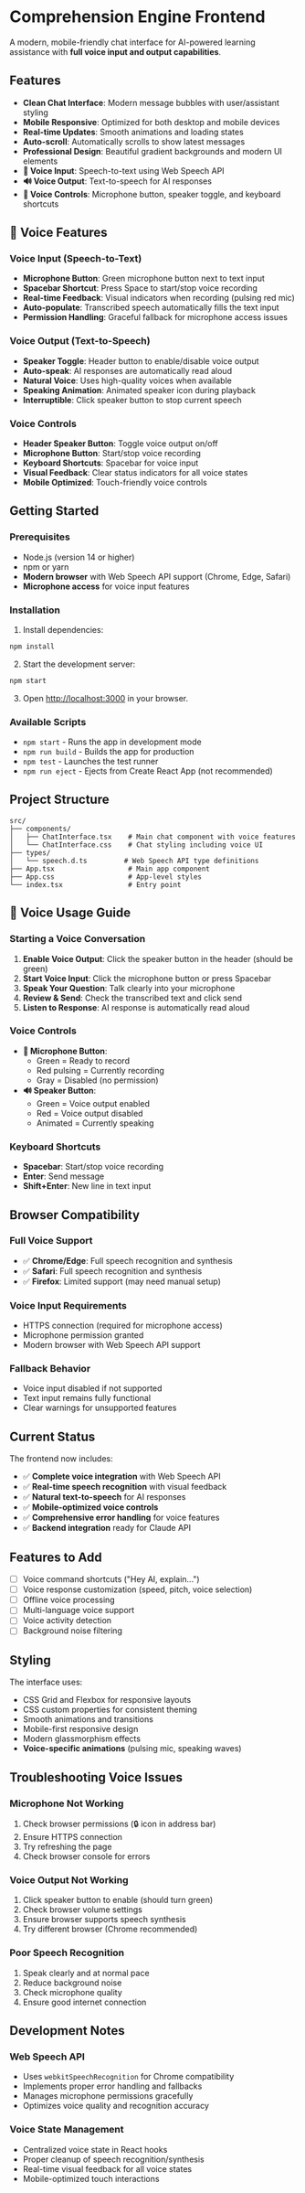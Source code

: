# Comprehension Engine Frontend

A modern, mobile-friendly chat interface for AI-powered learning assistance with **full voice input and output capabilities**.

## Features

- **Clean Chat Interface**: Modern message bubbles with user/assistant styling
- **Mobile Responsive**: Optimized for both desktop and mobile devices
- **Real-time Updates**: Smooth animations and loading states
- **Auto-scroll**: Automatically scrolls to show latest messages
- **Professional Design**: Beautiful gradient backgrounds and modern UI elements
- **🎤 Voice Input**: Speech-to-text using Web Speech API
- **🔊 Voice Output**: Text-to-speech for AI responses
- **🎯 Voice Controls**: Microphone button, speaker toggle, and keyboard shortcuts

## 🎤 Voice Features

### **Voice Input (Speech-to-Text)**
- **Microphone Button**: Green microphone button next to text input
- **Spacebar Shortcut**: Press Space to start/stop voice recording
- **Real-time Feedback**: Visual indicators when recording (pulsing red mic)
- **Auto-populate**: Transcribed speech automatically fills the text input
- **Permission Handling**: Graceful fallback for microphone access issues

### **Voice Output (Text-to-Speech)**
- **Speaker Toggle**: Header button to enable/disable voice output
- **Auto-speak**: AI responses are automatically read aloud
- **Natural Voice**: Uses high-quality voices when available
- **Speaking Animation**: Animated speaker icon during playback
- **Interruptible**: Click speaker button to stop current speech

### **Voice Controls**
- **Header Speaker Button**: Toggle voice output on/off
- **Microphone Button**: Start/stop voice recording
- **Keyboard Shortcuts**: Spacebar for voice input
- **Visual Feedback**: Clear status indicators for all voice states
- **Mobile Optimized**: Touch-friendly voice controls

## Getting Started

### Prerequisites

- Node.js (version 14 or higher)
- npm or yarn
- **Modern browser** with Web Speech API support (Chrome, Edge, Safari)
- **Microphone access** for voice input features

### Installation

1. Install dependencies:
```bash
npm install
```

2. Start the development server:
```bash
npm start
```

3. Open [http://localhost:3000](http://localhost:3000) in your browser.

### Available Scripts

- `npm start` - Runs the app in development mode
- `npm run build` - Builds the app for production
- `npm test` - Launches the test runner
- `npm run eject` - Ejects from Create React App (not recommended)

## Project Structure

```
src/
├── components/
│   ├── ChatInterface.tsx    # Main chat component with voice features
│   └── ChatInterface.css    # Chat styling including voice UI
├── types/
│   └── speech.d.ts         # Web Speech API type definitions
├── App.tsx                  # Main app component
├── App.css                  # App-level styles
└── index.tsx                # Entry point
```

## 🎯 Voice Usage Guide

### **Starting a Voice Conversation**

1. **Enable Voice Output**: Click the speaker button in the header (should be green)
2. **Start Voice Input**: Click the microphone button or press Spacebar
3. **Speak Your Question**: Talk clearly into your microphone
4. **Review & Send**: Check the transcribed text and click send
5. **Listen to Response**: AI response is automatically read aloud

### **Voice Controls**

- **🎤 Microphone Button**: 
  - Green = Ready to record
  - Red pulsing = Currently recording
  - Gray = Disabled (no permission)
- **🔊 Speaker Button**:
  - Green = Voice output enabled
  - Red = Voice output disabled
  - Animated = Currently speaking

### **Keyboard Shortcuts**

- **Spacebar**: Start/stop voice recording
- **Enter**: Send message
- **Shift+Enter**: New line in text input

## Browser Compatibility

### **Full Voice Support**
- ✅ **Chrome/Edge**: Full speech recognition and synthesis
- ✅ **Safari**: Full speech recognition and synthesis
- ✅ **Firefox**: Limited support (may need manual setup)

### **Voice Input Requirements**
- HTTPS connection (required for microphone access)
- Microphone permission granted
- Modern browser with Web Speech API support

### **Fallback Behavior**
- Voice input disabled if not supported
- Text input remains fully functional
- Clear warnings for unsupported features

## Current Status

The frontend now includes:
- ✅ **Complete voice integration** with Web Speech API
- ✅ **Real-time speech recognition** with visual feedback
- ✅ **Natural text-to-speech** for AI responses
- ✅ **Mobile-optimized voice controls**
- ✅ **Comprehensive error handling** for voice features
- ✅ **Backend integration** ready for Claude API

## Features to Add

- [ ] Voice command shortcuts ("Hey AI, explain...")
- [ ] Voice response customization (speed, pitch, voice selection)
- [ ] Offline voice processing
- [ ] Multi-language voice support
- [ ] Voice activity detection
- [ ] Background noise filtering

## Styling

The interface uses:
- CSS Grid and Flexbox for responsive layouts
- CSS custom properties for consistent theming
- Smooth animations and transitions
- Mobile-first responsive design
- Modern glassmorphism effects
- **Voice-specific animations** (pulsing mic, speaking waves)

## Troubleshooting Voice Issues

### **Microphone Not Working**
1. Check browser permissions (🔒 icon in address bar)
2. Ensure HTTPS connection
3. Try refreshing the page
4. Check browser console for errors

### **Voice Output Not Working**
1. Click speaker button to enable (should turn green)
2. Check browser volume settings
3. Ensure browser supports speech synthesis
4. Try different browser (Chrome recommended)

### **Poor Speech Recognition**
1. Speak clearly and at normal pace
2. Reduce background noise
3. Check microphone quality
4. Ensure good internet connection

## Development Notes

### **Web Speech API**
- Uses `webkitSpeechRecognition` for Chrome compatibility
- Implements proper error handling and fallbacks
- Manages microphone permissions gracefully
- Optimizes voice quality and recognition accuracy

### **Voice State Management**
- Centralized voice state in React hooks
- Proper cleanup of speech recognition/synthesis
- Real-time visual feedback for all voice states
- Mobile-optimized touch interactions
